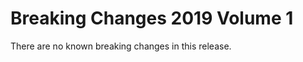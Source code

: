 ﻿<!--
|metadata|
{
    "fileName": "breaking-changes-2019-volume-1",
    "controlName": "",
    "tags": ["Breaking Changes","Known Issues"]
}
|metadata|
-->

# Breaking Changes 2019 Volume 1

There are no known breaking changes in this release.